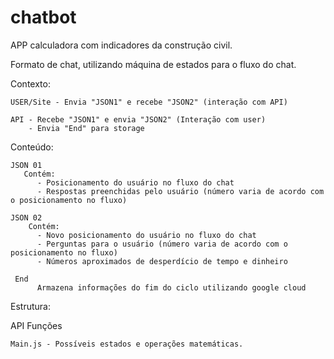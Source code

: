 # chatbot

APP calculadora com indicadores da construção civil. 

Formato de chat, utilizando máquina de estados para o fluxo do chat.

Contexto:
    
    USER/Site - Envia "JSON1" e recebe "JSON2" (interação com API)

    API - Recebe "JSON1" e envia "JSON2" (Interação com user)
        - Envia "End" para storage


   Conteúdo:

    JSON 01
       Contém:
          - Posicionamento do usuário no fluxo do chat
          - Respostas preenchidas pelo usuário (número varia de acordo com o posicionamento no fluxo)
  
    JSON 02
        Contém:
          - Novo posicionamento do usuário no fluxo do chat
          - Perguntas para o usuário (número varia de acordo com o posicionamento no fluxo)
          - Números aproximados de desperdício de tempo e dinheiro
    
     End
          Armazena informações do fim do ciclo utilizando google cloud

Estrutura:

API
Funções

    Main.js - Possíveis estados e operações matemáticas.
